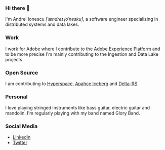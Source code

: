 ### Hi there 👋

I'm Andrei Ionescu _\[ˈændreɪ joˈnesku\]_, a software engineer specializing in distributed systems and data lakes.

### Work

I work for Adobe where I contribute to the [Adobe Experience Platform](https://business.adobe.com/products/experience-platform/adobe-experience-platform.html) and to be more precise I'm mainly contributing to the Ingestion and Data Lake projects.

### Open Source

I am contributing to [Hyperspace](https://github.com/microsoft/hyperspace), [Apahce Iceberg](https://github.com/apache/iceberg) and [Delta-RS](https://github.com/delta-io/delta-rs).

### Personal

I love playing stringed instruments like bass guitar, electric guitar and mandolin. I'm regularly playing with my band named Glory Band.

### Social Media

- [LinkedIn](https://www.linkedin.com/in/andreiionescu/)
- [Twitter](https://twitter.com/webdever)

